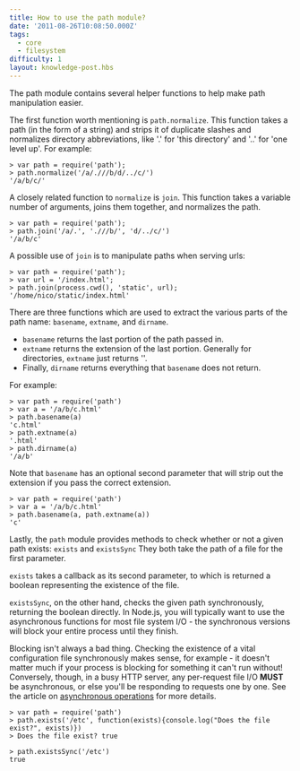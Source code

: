 ```yaml
---
title: How to use the path module?
date: '2011-08-26T10:08:50.000Z'
tags:
  - core
  - filesystem
difficulty: 1
layout: knowledge-post.hbs
---
```


The path module contains several helper functions to help make path manipulation easier.

The first function worth mentioning is `path.normalize`. This function takes a path (in the form of a string) and strips it of duplicate slashes and normalizes directory abbreviations, like '.' for 'this directory' and '..' for 'one level up'. For example:

```
> var path = require('path');
> path.normalize('/a/.///b/d/../c/')
'/a/b/c/'
```

A closely related function to `normalize` is `join`. This function takes a variable number of arguments, joins them together, and normalizes the path.

```
> var path = require('path');
> path.join('/a/.', './//b/', 'd/../c/')
'/a/b/c'
```

A possible use of `join` is to manipulate paths when serving urls:

```
> var path = require('path');
> var url = '/index.html';
> path.join(process.cwd(), 'static', url);
'/home/nico/static/index.html'
```

There are three functions which are used to extract the various parts of the path name: `basename`, `extname`, and `dirname`.

- `basename` returns the last portion of the path passed in.
- `extname` returns the extension of the last portion. Generally for directories, `extname` just returns ''.
- Finally, `dirname` returns everything that `basename` does not return.

For example:

```
> var path = require('path')
> var a = '/a/b/c.html'
> path.basename(a)
'c.html'
> path.extname(a)
'.html'
> path.dirname(a)
'/a/b'
```

Note that `basename` has an optional second parameter that will strip out the extension if you pass the correct extension.

```
> var path = require('path')
> var a = '/a/b/c.html'
> path.basename(a, path.extname(a))
'c'
```

Lastly, the `path` module provides methods to check whether or not a given path exists: `exists` and `existsSync` They both take the path of a file for the first parameter.

`exists` takes a callback as its second parameter, to which is returned a boolean representing the existence of the file.

`existsSync`, on the other hand, checks the given path synchronously, returning the boolean directly. In Node.js, you will typically want to use the asynchronous functions for most file system I/O - the synchronous versions will block your entire process until they finish.

Blocking isn't always a bad thing. Checking the existence of a vital configuration file synchronously makes sense, for example - it doesn't matter much if your process is blocking for something it can't run without! Conversely, though, in a busy HTTP server, any per-request file I/O **MUST** be asynchronous, or else you'll be responding to requests one by one. See the article on [asynchronous operations](/en/knowledge/getting-started/control-flow/how-to-write-asynchronous-code/) for more details.

```
> var path = require('path')
> path.exists('/etc', function(exists){console.log("Does the file exist?", exists)})
> Does the file exist? true

> path.existsSync('/etc')
true
```
